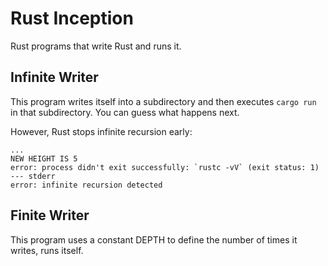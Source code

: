 # Rust Inception

Rust programs that write Rust and runs it.

## Infinite Writer

This program writes itself into a subdirectory and then executes `cargo run` in that subdirectory. You can guess what happens next.

However, Rust stops infinite recursion early:
```
...
NEW HEIGHT IS 5
error: process didn't exit successfully: `rustc -vV` (exit status: 1)
--- stderr
error: infinite recursion detected
```

## Finite Writer

This program uses a constant DEPTH to define the number of times it writes, runs itself.